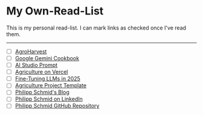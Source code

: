 # My Own-Read-List

This is my personal read-list. I can mark links as checked once I've read them.

---

- [ ] [AgroHarvest](https://agroharvest.solovers.tech/)
- [ ] [Google Gemini Cookbook](https://github.com/google-gemini/cookbook/blob/main/gemini-2/live_api_starter.ipynb)
- [ ] [AI Studio Prompt](https://aistudio.google.com/prompts/1pQANhJgr_qaFVXrbRtfGP9TWYBCK5OCh)
- [ ] [Agriculture on Vercel](https://agriculture-orcin.vercel.app/)
- [ ] [Fine-Tuning LLMs in 2025](https://www.philschmid.de/fine-tune-llms-in-2025#3-create-and-prepare-the-dataset)
- [ ] [Agriculture Project Template](https://github.com/Dipanshu-verma/Agriculture-Farm-Template)
- [ ] [Philipp Schmid's Blog](https://www.philschmid.de/fine-tune-llms-in-2025#3-create-and-prepare-the-dataset)
- [ ] [Philipp Schmid on LinkedIn](https://www.linkedin.com/in/philipp-schmid-a6a2bb196/)
- [ ] [Philipp Schmid GitHub Repository](https://github.com/philschmid/philschmid.de)

